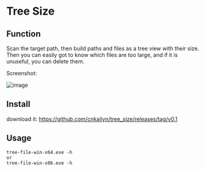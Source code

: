 # Tree Size

## Function
Scan the target path, then build paths and files as a tree view with their size. Then you can easily got to know which files are too large, and if it is unuseful, you can delete them.

Screenshot:

![image](https://github.com/cnkailyn/tree_size/assets/34443073/d5e65f34-732c-41c7-b1e2-8304bfe84377)


## Install
download it: https://github.com/cnkailyn/tree_size/releases/tag/v0.1

## Usage
```
tree-file-win-x64.exe -h
or
tree-file-win-x86.exe -h
```
